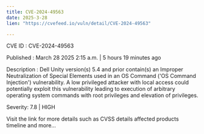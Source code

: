 ```yaml
---
title: CVE-2024-49563
date: 2025-3-28
lien: "https://cvefeed.io/vuln/detail/CVE-2024-49563"

---
```


CVE ID : CVE-2024-49563

Published :  March 28
2025
2:15 a.m. | 5 hours
19 minutes ago

Description : Dell Unity
version(s) 5.4 and prior
contain(s) an Improper Neutralization of Special Elements used in an OS Command ('OS Command Injection') vulnerability. A low privileged attacker with local access could potentially exploit this vulnerability
leading to execution of arbitrary operating system commands with root privileges and elevation of privileges.

Severity: 7.8 | HIGH

Visit the link for more details
such as CVSS details
affected products
timeline
and more...
